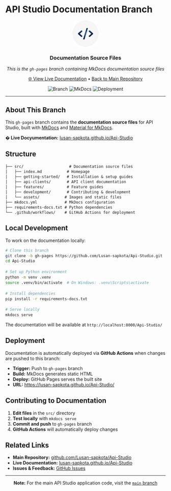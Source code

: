 # API Studio Documentation Branch

<div align="center">
  <img src="src/assets/logo.png" alt="API Studio Logo" width="80" height="80">
  <h3>Documentation Source Files</h3>
  <p><em>This is the <code>gh-pages</code> branch containing MkDocs documentation source files</em></p>
  
  <p>
    <a href="https://lusan-sapkota.github.io/Api-Studio/">🌐 View Live Documentation</a> •
    <a href="https://github.com/Lusan-sapkota/Api-Studio/tree/main">Back to Main Repository</a>
  </p>

  <p>
    <img src="https://img.shields.io/badge/Branch-gh--pages-orange?style=flat-square" alt="Branch">
    <img src="https://img.shields.io/badge/Built%20with-MkDocs-blue?style=flat-square" alt="MkDocs">
    <img src="https://img.shields.io/github/deployments/Lusan-sapkota/Api-Studio/github-pages?style=flat-square&label=Deployment" alt="Deployment">
  </p>
</div>

---

## About This Branch

This `gh-pages` branch contains the **documentation source files** for API Studio, built with [MkDocs](https://www.mkdocs.org/) and [Material for MkDocs](https://squidfunk.github.io/mkdocs-material/).

**� Live Docyumentation:** [lusan-sapkota.github.io/Api-Studio](https://lusan-sapkota.github.io/Api-Studio/)

## Structure

```
├── src/                    # Documentation source files
│   ├── index.md           # Homepage
│   ├── getting-started/   # Installation & setup guides
│   ├── api-clients/       # API client documentation
│   ├── features/          # Feature guides
│   ├── development/       # Contributing & development
│   └── assets/           # Images and static files
├── mkdocs.yml            # MkDocs configuration
├── requirements-docs.txt # Python dependencies
└── .github/workflows/    # GitHub Actions for deployment
```

## Local Development

To work on the documentation locally:

```bash
# Clone this branch
git clone -b gh-pages https://github.com/Lusan-sapkota/Api-Studio.git
cd Api-Studio

# Set up Python environment
python -m venv .venv
source .venv/bin/activate  # On Windows: .venv\Scripts\activate

# Install dependencies
pip install -r requirements-docs.txt

# Serve locally
mkdocs serve
```

The documentation will be available at `http://localhost:8000/Api-Studio/`

## Deployment

Documentation is automatically deployed via **GitHub Actions** when changes are pushed to this branch:

- **Trigger:** Push to `gh-pages` branch
- **Build:** MkDocs generates static HTML
- **Deploy:** GitHub Pages serves the built site
- **URL:** https://lusan-sapkota.github.io/Api-Studio/

## Contributing to Documentation

1. **Edit files** in the `src/` directory
2. **Test locally** with `mkdocs serve`
3. **Commit and push** to `gh-pages` branch
4. **GitHub Actions** will automatically deploy changes

## Related Links

- **Main Repository:** [github.com/Lusan-sapkota/Api-Studio](https://github.com/Lusan-sapkota/Api-Studio)
- **Live Documentation:** [lusan-sapkota.github.io/Api-Studio](https://lusan-sapkota.github.io/Api-Studio/)
- **Issues & Feedback:** [GitHub Issues](https://github.com/Lusan-sapkota/Api-Studio/issues)

---

<div align="center">
  <p><strong>Note:</strong> For the main API Studio application code, visit the <a href="https://github.com/Lusan-sapkota/Api-Studio/tree/main"><code>main</code> branch</a></p>
</div>

